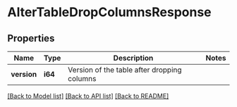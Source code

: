 # AlterTableDropColumnsResponse

## Properties

Name | Type | Description | Notes
------------ | ------------- | ------------- | -------------
**version** | **i64** | Version of the table after dropping columns | 

[[Back to Model list]](../README.md#documentation-for-models) [[Back to API list]](../README.md#documentation-for-api-endpoints) [[Back to README]](../README.md)



